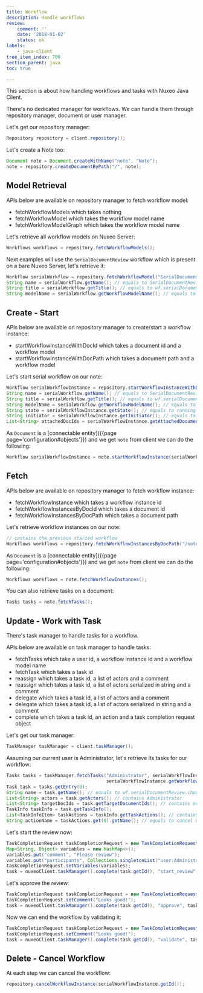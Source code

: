 ```yaml
---
title: Workflow
description: Handle workflows
review:
    comment: ''
    date: '2018-01-02'
    status: ok
labels:
    - java-client
tree_item_index: 700
section_parent: java
toc: true

---
```


This section is about how handling workflows and tasks with Nuxeo Java Client.

There's no dedicated manager for workflows. We can handle them through repository manager, document or user manager.

Let's get our repository manager:
```java
Repository repository = client.repository();
```

Let's create a Note too:
```java
Document note = Document.createWithName("note", "Note");
note = repository.createDocumentByPath("/", note);
```

## Model Retrieval

APIs below are available on repository manager to fetch workflow model:
- fetchWorkflowModels which takes nothing
- fetchWorkflowModel which takes the workflow model name
- fetchWorkflowModelGraph which takes the workflow model name

Let's retrieve all workflow models on Nuxeo Server:
```java
Workflows workflows = repository.fetchWorkflowModels();
```

Next examples will use the `SerialDocumentReview` workflow which is present on a bare Nuxeo Server, let's retrieve it:
```java
Workflow serialWorkflow = repository.fetchWorkflowModel("SerialDocumentReview");
String name = serialWorkflow.getName(); // equals to SerialDocumentReview
String title = serialWorkflow.getTitle(); // equals to wf.serialDocumentReview.SerialDocumentReview
String modelName = serialWorkflow.getWorkflowModelName(); // equals to SerialDocumentReview
```

## Create - Start

APIs below are available on repository manager to create/start a workflow instance:
- startWorkflowInstanceWithDocId which takes a document id and a workflow model
- startWorkflowInstanceWithDocPath which takes a document path and a workflow model

Let's start serial workflow on our note:
```java
Workflow serialWorkflowInstance = repository.startWorkflowInstanceWithDocPath("/note", serialWorkflow);
String name = serialWorkflow.getName(); // equals to SerialDocumentReview
String title = serialWorkflow.getTitle(); // equals to wf.serialDocumentReview.SerialDocumentReview
String modelName = serialWorkflow.getWorkflowModelName(); // equals to SerialDocumentReview
String state = serialWorkflowInstance.getState(); // equals to running
String initiator = serialWorkflowInstance.getInitiator(); // equals to username who started it
List<String> attachedDocIds = serialWorkflowInstance.getAttachedDocumentIds(); // contains note id
```

As `Document` is a [connectable entity]({{page page='configuration#objects'}}) and we get `note` from client we can do the following:
```java
Workflow serialWorkflowInstance = note.startWorkflowInstance(serialWorkflow);
```

## Fetch

APIs below are available on repository manager to fetch workflow instance:
- fetchWorkflowInstance which takes a workflow instance id
- fetchWorkflowInstancesByDocId which takes a document id
- fetchWorkflowInstancesByDocPath which takes a document path

Let's retrieve workflow instances on our note:
```java
// contains the previous started workflow
Workflows workflows = repository.fetchWorkflowInstancesByDocPath("/note");
```

As `Document` is a [connectable entity]({{page page='configuration#objects'}}) and we get `note` from client we can do the following:
```java
Workflows workflows = note.fetchWorkflowInstances();
```

You can also retrieve tasks on a document:
```java
Tasks tasks = note.fetchTasks();
```

## Update - Work with Task

There's task manager to handle tasks for a workflow.

APIs below are available on task manager to handle tasks:
- fetchTasks which take a user id, a workflow instance id and a workflow model name
- fetchTask which takes a task id
- reassign which takes a task id, a list of actors and a comment
- reassign which takes a task id, a list of actors serialized in string and a comment
- delegate which takes a task id, a list of actors and a comment
- delegate which takes a task id, a list of actors serialized in string and a comment
- complete which takes a task id, an action and a task completion request object

Let's get our task manager:
```java
TaskManager taskManager = client.taskManager();
```

Assuming our current user is Administrator, let's retrieve its tasks for our workflow:
```java
Tasks tasks = taskManager.fetchTasks("Administrator", serialWorkflowInstance.getId(),
                                     serialWorkflowInstance.getWorkflowModelName());
Task task = tasks.getEntry(0);
String name = task.getName(); // equals to wf.serialDocumentReview.chooseParticipants
List<String> actors = task.getActors(); // contains Administrator
List<String> targetDocIds = task.getTargetDocumentIds(); // contains note id
TaskInfo taskInfo = task.getTaskInfo();
List<TaskInfoItem> taskActions = taskInfo.getTaskActions(); // contains two actions
String actionName = taskActions.get(0).getName(); // equals to cancel or start_review
```

Let's start the review now:
```java
TaskCompletionRequest taskCompletionRequest = new TaskCompletionRequest();
Map<String, Object> variables = new HashMap<>();
variables.put("comment", "Please review");
variables.put("participants", Collections.singletonList("user:Administrator"));
taskCompletionRequest.setVariables(variables);
task = nuxeoClient.taskManager().complete(task.getId(), "start_review", taskCompletionRequest);
```

Let's approve the review:
```java
TaskCompletionRequest taskCompletionRequest = new TaskCompletionRequest();
taskCompletionRequest.setComment("Looks good!");
task = nuxeoClient.taskManager().complete(task.getId(), "approve", taskCompletionRequest);
```

Now we can end the workflow by validating it:
```java
TaskCompletionRequest taskCompletionRequest = new TaskCompletionRequest();
taskCompletionRequest.setComment("Looks good!");
task = nuxeoClient.taskManager().complete(task.getId(), "validate", taskCompletionRequest);
```

## Delete - Cancel Workflow

At each step we can cancel the workflow:
```java
repository.cancelWorkflowInstance(serialWorkflowInstance.getId());
```

